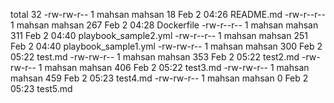 total 32
-rw-rw-r-- 1 mahsan mahsan  18 Feb  2 04:26 README.md
-rw-r--r-- 1 mahsan mahsan 267 Feb  2 04:28 Dockerfile
-rw-r--r-- 1 mahsan mahsan 311 Feb  2 04:40 playbook_sample2.yml
-rw-r--r-- 1 mahsan mahsan 251 Feb  2 04:40 playbook_sample1.yml
-rw-rw-r-- 1 mahsan mahsan 300 Feb  2 05:22 test.md
-rw-rw-r-- 1 mahsan mahsan 353 Feb  2 05:22 test2.md
-rw-rw-r-- 1 mahsan mahsan 406 Feb  2 05:22 test3.md
-rw-rw-r-- 1 mahsan mahsan 459 Feb  2 05:23 test4.md
-rw-rw-r-- 1 mahsan mahsan   0 Feb  2 05:23 test5.md
